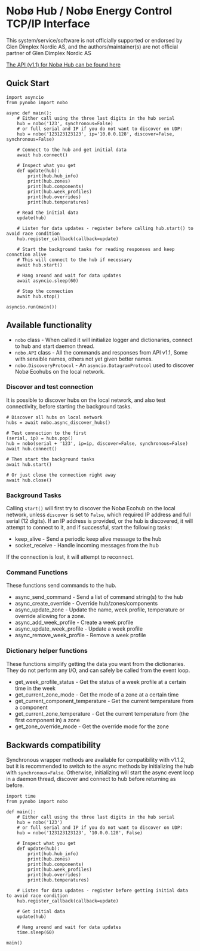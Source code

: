 # Nobø Hub / Nobø Energy Control TCP/IP Interface

This system/service/software is not officially supported or endorsed by Glen Dimplex Nordic AS, and the authors/maintainer(s) are not official partner of Glen Dimplex Nordic AS

[The API (v1.1) for Nobø Hub can be found here][api]

[api]: https://www.glendimplex.no/media/15650/nobo-hub-api-v-1-1-integration-for-advanced-users.pdf

## Quick Start

    import asyncio
    from pynobo import nobo

    async def main():
        # Either call using the three last digits in the hub serial
        hub = nobo('123', synchronous=False)
        # or full serial and IP if you do not want to discover on UDP:
        hub = nobo('123123123123', ip='10.0.0.128', discover=False, synchronous=False)

        # Connect to the hub and get initial data
        await hub.connect()

        # Inspect what you get
        def update(hub):
            print(hub.hub_info)
            print(hub.zones)
            print(hub.components)
            print(hub.week_profiles)
            print(hub.overrides)
            print(hub.temperatures)
    
        # Read the initial data
        update(hub)
    
        # Listen for data updates - register before calling hub.start() to avoid race condition
        hub.register_callback(callback=update)

        # Start the background tasks for reading responses and keep connction alive
        # This will connect to the hub if necessary
        await hub.start()

        # Hang around and wait for data updates
        await asyncio.sleep(60)
    
        # Stop the connection
        await hub.stop()

    asyncio.run(main())

## Available functionality

* `nobo` class - When called it will initialize logger and dictionaries, connect to hub and start daemon thread.
* `nobo.API` class - All the commands and responses from API v1.1, Some with sensible names, others not yet given better names.
* `nobo.DiscoveryProtocol` - An `asyncio.DatagramProtocol` used to discover Nobø Ecohubs on the local network.

### Discover and test connection

It is possible to discover hubs on the local network, and also test connectivity, before starting the background tasks.

    # Discover all hubs on local network
    hubs = await nobo.async_discover_hubs()

    # Test connection to the first
    (serial, ip) = hubs.pop()
    hub = nobo(serial + '123', ip=ip, discover=False, synchronous=False)
    await hub.connect()

    # Then start the background tasks
    await hub.start()

    # Or just close the connection right away
    await hub.close()

### Background Tasks

Calling `start()` will first try to discover the Nobø Ecohub on the local network, unless `discover` is set to `False`,
which required IP address and full serial (12 digits).  If an IP address is provided, or the hub is discovered, it
will attempt to connect to it, and if successful, start  the following tasks:

* keep_alive - Send a periodic keep alive message to the hub
* socket_receive - Handle incoming messages from the hub

If the connection is lost, it will attempt to reconnect.

### Command Functions

These functions send commands to the hub.

* async_send_command - Send a list of command string(s) to the hub
* async_create_override - Override hub/zones/components
* async_update_zone - Update the name, week profile, temperature or override allowing for a zone.  
* async_add_week_profile - Create a week profile
* async_update_week_profile - Update a week profile
* async_remove_week_profile - Remove a week profile

### Dictionary helper functions

These functions simplify getting the data you want from the dictionaries. They do
not perform any I/O, and can safely be called from the event loop.

* get_week_profile_status - Get the status of a week profile at a certain time in the week 
* get_current_zone_mode - Get the mode of a zone at a certain time
* get_current_component_temperature - Get the current temperature from a component
* get_current_zone_temperature - Get the current temperature from (the first component in) a zone
* get_zone_override_mode - Get the override mode for the zone

## Backwards compatibility

Synchronous wrapper methods are available for compatibility with v1.1.2, but it is recommended to
switch to the async methods by initializing the hub with `synchronous=False`. Otherwise, initializing
will start the async event loop in a daemon thread, discover and connect to hub before returning as before.

    import time
    from pynobo import nobo
    
    def main():
        # Either call using the three last digits in the hub serial
        hub = nobo('123')
        # or full serial and IP if you do not want to discover on UDP:
        hub = nobo('123123123123', '10.0.0.128', False)
        
        # Inspect what you get
        def update(hub):
            print(hub.hub_info)
            print(hub.zones)
            print(hub.components)
            print(hub.week_profiles)
            print(hub.overrides)
            print(hub.temperatures)
    
        # Listen for data updates - register before getting initial data to avoid race condition
        hub.register_callback(callback=update)
    
        # Get initial data
        update(hub)
    
        # Hang around and wait for data updates
        time.sleep(60)
    
    main()
